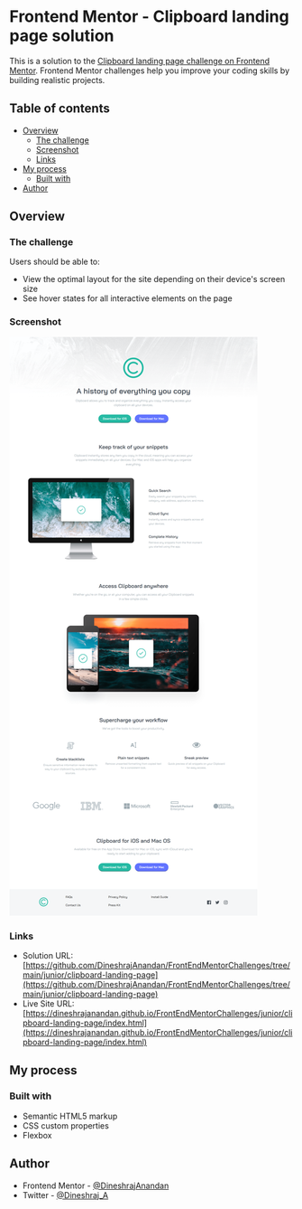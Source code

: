 # Frontend Mentor - Clipboard landing page solution

This is a solution to the [Clipboard landing page challenge on Frontend Mentor](https://www.frontendmentor.io/challenges/clipboard-landing-page-5cc9bccd6c4c91111378ecb9). Frontend Mentor challenges help you improve your coding skills by building realistic projects. 

## Table of contents

- [Overview](#overview)
  - [The challenge](#the-challenge)
  - [Screenshot](#screenshot)
  - [Links](#links)
- [My process](#my-process)
  - [Built with](#built-with)
- [Author](#author)

## Overview

### The challenge

Users should be able to:

- View the optimal layout for the site depending on their device's screen size
- See hover states for all interactive elements on the page

### Screenshot

![](./Screenshot.png)

### Links

- Solution URL: [https://github.com/DineshrajAnandan/FrontEndMentorChallenges/tree/main/junior/clipboard-landing-page](https://github.com/DineshrajAnandan/FrontEndMentorChallenges/tree/main/junior/clipboard-landing-page)
- Live Site URL: [https://dineshrajanandan.github.io/FrontEndMentorChallenges/junior/clipboard-landing-page/index.html](https://dineshrajanandan.github.io/FrontEndMentorChallenges/junior/clipboard-landing-page/index.html)

## My process

### Built with

- Semantic HTML5 markup
- CSS custom properties
- Flexbox

## Author

- Frontend Mentor - [@DineshrajAnandan](https://www.frontendmentor.io/profile/DineshrajAnandan)
- Twitter - [@Dineshraj_A](https://www.twitter.com/Dineshraj_A)